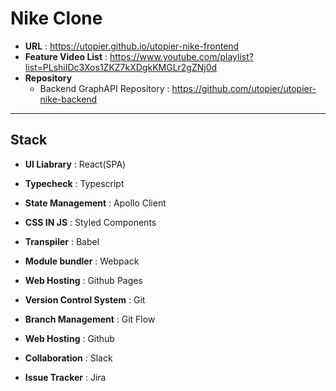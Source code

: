 # Nike Clone
- **URL** : https://utopier.github.io/utopier-nike-frontend  
- **Feature Video List** : https://www.youtube.com/playlist?list=PLshiIDc3Xos1ZKZ7kXDgkKMGLr2gZNj0d
- **Repository**
    - Backend GraphAPI Repository : https://github.com/utopier/utopier-nike-backend
---
## Stack
- **UI Liabrary** : React(SPA)
- **Typecheck** : Typescript
- **State Management** : Apollo Client
- **CSS IN JS** : Styled Components
- **Transpiler** : Babel
- **Module bundler** : Webpack
- **Web Hosting** : Github Pages

- **Version Control System** : Git
- **Branch Management** : Git Flow
- **Web Hosting** : Github
- **Collaboration** : Slack
- **Issue Tracker** : Jira 
 

